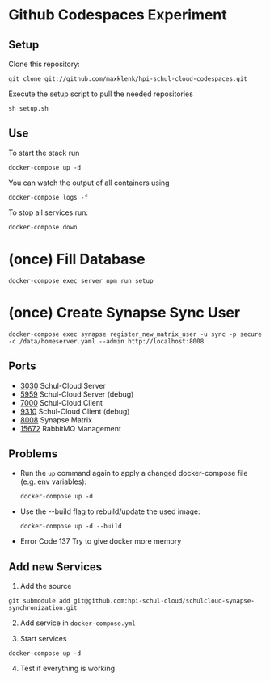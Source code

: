 # Github Codespaces Experiment

## Setup

Clone this repository:

```
git clone git://github.com/maxklenk/hpi-schul-cloud-codespaces.git
```

Execute the setup script to pull the needed repositories
```
sh setup.sh
```

## Use

To start the stack run

```
docker-compose up -d
```

You can watch the output of all containers using

```
docker-compose logs -f
```

To stop all services run:

```
docker-compose down
```

# (once) Fill Database

```
docker-compose exec server npm run setup
```

# (once) Create Synapse Sync User

```
docker-compose exec synapse register_new_matrix_user -u sync -p secure -c /data/homeserver.yaml --admin http://localhost:8008
```


## Ports

- [3030](http://localhost:3030/) Schul-Cloud Server
- [5959](http://localhost:5959/) Schul-Cloud Server (debug)
- [7000](http://localhost:7000/) Schul-Cloud Client
- [9310](http://localhost:9310/) Schul-Cloud Client (debug)
- [8008](http://localhost:8008/) Synapse Matrix
- [15672](http://localhost:15672/) RabbitMQ Management


## Problems

- Run the `up` command again to apply a changed docker-compose file (e.g. env variables):
  ```
  docker-compose up -d
  ```

- Use the --build flag to rebuild/update the used image:
  ```
  docker-compose up -d --build
  ```

- Error Code 137
  Try to give docker more memory


## Add new Services

1. Add the source

```
git submodule add git@github.com:hpi-schul-cloud/schulcloud-synapse-synchronization.git
```

2. Add service in `docker-compose.yml`

3. Start services

```
docker-compose up -d
```

4. Test if everything is working
